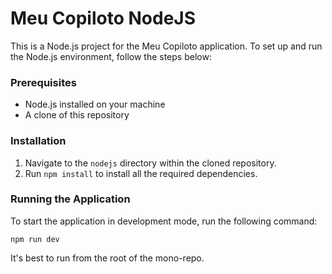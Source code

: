 # Meu Copiloto NodeJS

This is a Node.js project for the Meu Copiloto application. To set up and run the Node.js environment, follow the steps below:

### Prerequisites

- Node.js installed on your machine
- A clone of this repository

### Installation

1. Navigate to the `nodejs` directory within the cloned repository.
2. Run `npm install` to install all the required dependencies.

### Running the Application

To start the application in development mode, run the following command:
```
npm run dev
```

It's best to run from the root of the mono-repo.